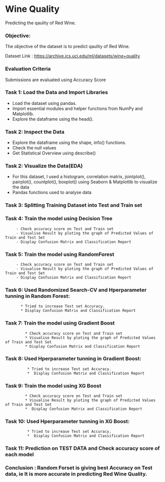 # Wine Quality
Predicting the qaulity of Red Wine.

### Objective:
The objective of the dataset is to predict qaulity of Red  Wine.

Dataset Link : https://archive.ics.uci.edu/ml/datasets/wine+quality

### Evaluation Criteria
Submissions are evaluated using Accuracy Score

### Task 1: Load the Data and Import Libraries
* Load the dataset using pandas.
* Import essential modules and helper functions from NumPy and Matplotlib.
* Explore the dataframe using the head().

### Task 2: Inspect the Data
* Explore the dataframe using the shape, info() functions.
* Check the null values
* Get Statistical Overview using describe()

### Task 2:  Visualize the Data(EDA)
* For this dataset, I used a histogram, correlation matrix, jointplot(), pairplot(), countplot(), boxplot()  using Seaborn & Matplotlib to visualize the data
* Pandas functions used to analyse data

### Task 3: Splitting Training Dataset into Test and Train set 
### Task 4: Train the model using Decision Tree 
         - Check accuracy score on Test and Train set
         - Visualise Result by ploting the graph of Predicted Values of Train and Test Set 
         - Display Confusion Matrix and Classification Report
### Task 5: Train the model using RandomForest 
         - Check accuracy score on Test and Train set
         - Visualise Result by ploting the graph of Predicted Values of Train and Test Set 
         - Display Confusion Matrix and Classification Report
### Task 6: Used Randomized Search-CV and Hperparameter tunning in Random Forest:
           * Tried to increase Test set Accuracy.
           * Display Confusion Matrix and Classification Report
### Task 7: Train the model using Gradient Boost 
             * Check accuracy score on Test and Train set
             * Visualise Result by ploting the graph of Predicted Values of Train and Test Set
             * Display Confusion Matrix and Classification Report
### Task 8: Used Hperparameter tunning in Gradient Boost:
              * Tried to increase Test set Accuracy.
              *  Display Confusion Matrix and Classification Report
### Task 9: Train the model using XG Boost 
             * Check accuracy score on Test and Train set
             * Visualise Result by ploting the graph of Predicted Values of Train and Test Set
             *  Display Confusion Matrix and Classification Report
### Task 10: Used Hperparameter tunning in XG Boost:
              * Tried to increase Test set Accuracy. 
              *  Display Confusion Matrix and Classification Report
### Task 11: Prediction on TEST DATA and Check accuracy score of each model
### Conclusion : Random Forset is giving best Accuracy on Test data, ie It is more accurate in predicting Red Wine Quality.
